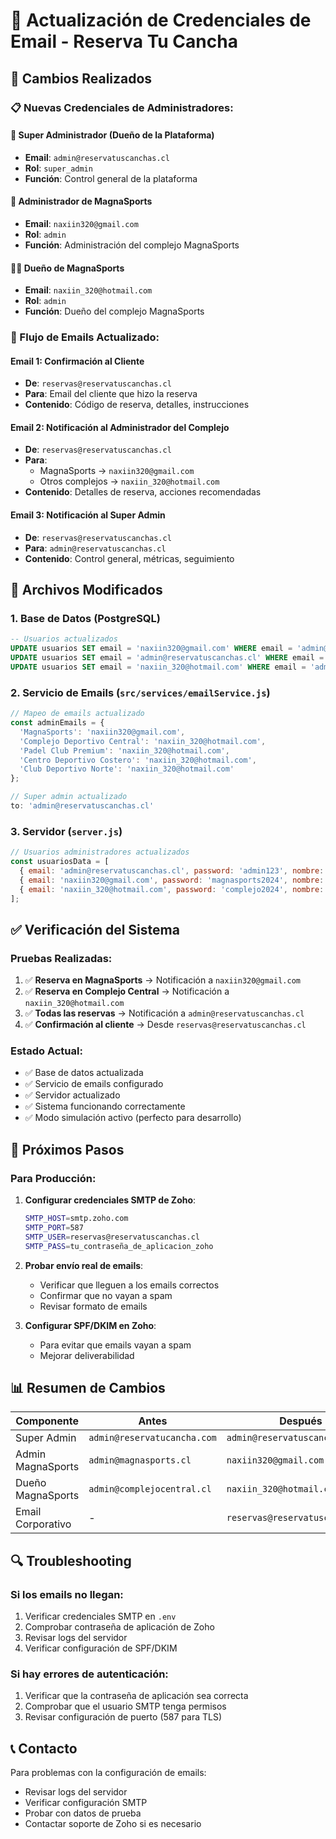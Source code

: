 # 📧 Actualización de Credenciales de Email - Reserva Tu Cancha

## 🎯 Cambios Realizados

### **📋 Nuevas Credenciales de Administradores:**

#### **👑 Super Administrador (Dueño de la Plataforma)**
- **Email**: `admin@reservatuscanchas.cl`
- **Rol**: `super_admin`
- **Función**: Control general de la plataforma

#### **🏢 Administrador de MagnaSports**
- **Email**: `naxiin320@gmail.com`
- **Rol**: `admin`
- **Función**: Administración del complejo MagnaSports

#### **👨‍💼 Dueño de MagnaSports**
- **Email**: `naxiin_320@hotmail.com`
- **Rol**: `admin`
- **Función**: Dueño del complejo MagnaSports

### **📧 Flujo de Emails Actualizado:**

#### **Email 1: Confirmación al Cliente**
- **De**: `reservas@reservatuscanchas.cl`
- **Para**: Email del cliente que hizo la reserva
- **Contenido**: Código de reserva, detalles, instrucciones

#### **Email 2: Notificación al Administrador del Complejo**
- **De**: `reservas@reservatuscanchas.cl`
- **Para**: 
  - MagnaSports → `naxiin320@gmail.com`
  - Otros complejos → `naxiin_320@hotmail.com`
- **Contenido**: Detalles de reserva, acciones recomendadas

#### **Email 3: Notificación al Super Admin**
- **De**: `reservas@reservatuscanchas.cl`
- **Para**: `admin@reservatuscanchas.cl`
- **Contenido**: Control general, métricas, seguimiento

## 🔧 Archivos Modificados

### **1. Base de Datos (PostgreSQL)**
```sql
-- Usuarios actualizados
UPDATE usuarios SET email = 'naxiin320@gmail.com' WHERE email = 'admin@magnasports.cl';
UPDATE usuarios SET email = 'admin@reservatuscanchas.cl' WHERE email = 'admin@reservatucancha.com';
UPDATE usuarios SET email = 'naxiin_320@hotmail.com' WHERE email = 'admin@complejocentral.cl';
```

### **2. Servicio de Emails (`src/services/emailService.js`)**
```javascript
// Mapeo de emails actualizado
const adminEmails = {
  'MagnaSports': 'naxiin320@gmail.com',
  'Complejo Deportivo Central': 'naxiin_320@hotmail.com',
  'Padel Club Premium': 'naxiin_320@hotmail.com',
  'Centro Deportivo Costero': 'naxiin_320@hotmail.com',
  'Club Deportivo Norte': 'naxiin_320@hotmail.com'
};

// Super admin actualizado
to: 'admin@reservatuscanchas.cl'
```

### **3. Servidor (`server.js`)**
```javascript
// Usuarios administradores actualizados
const usuariosData = [
  { email: 'admin@reservatuscanchas.cl', password: 'admin123', nombre: 'Super Administrador', rol: 'super_admin' },
  { email: 'naxiin320@gmail.com', password: 'magnasports2024', nombre: 'Administrador MagnaSports', rol: 'admin' },
  { email: 'naxiin_320@hotmail.com', password: 'complejo2024', nombre: 'Dueño MagnaSports', rol: 'admin' }
];
```

## ✅ Verificación del Sistema

### **Pruebas Realizadas:**
1. ✅ **Reserva en MagnaSports** → Notificación a `naxiin320@gmail.com`
2. ✅ **Reserva en Complejo Central** → Notificación a `naxiin_320@hotmail.com`
3. ✅ **Todas las reservas** → Notificación a `admin@reservatuscanchas.cl`
4. ✅ **Confirmación al cliente** → Desde `reservas@reservatuscanchas.cl`

### **Estado Actual:**
- ✅ Base de datos actualizada
- ✅ Servicio de emails configurado
- ✅ Servidor actualizado
- ✅ Sistema funcionando correctamente
- ✅ Modo simulación activo (perfecto para desarrollo)

## 🚀 Próximos Pasos

### **Para Producción:**
1. **Configurar credenciales SMTP de Zoho**:
   ```bash
   SMTP_HOST=smtp.zoho.com
   SMTP_PORT=587
   SMTP_USER=reservas@reservatuscanchas.cl
   SMTP_PASS=tu_contraseña_de_aplicacion_zoho
   ```

2. **Probar envío real de emails**:
   - Verificar que lleguen a los emails correctos
   - Confirmar que no vayan a spam
   - Revisar formato de emails

3. **Configurar SPF/DKIM en Zoho**:
   - Para evitar que emails vayan a spam
   - Mejorar deliverabilidad

## 📊 Resumen de Cambios

| Componente | Antes | Después |
|------------|-------|---------|
| Super Admin | `admin@reservatucancha.com` | `admin@reservatuscanchas.cl` |
| Admin MagnaSports | `admin@magnasports.cl` | `naxiin320@gmail.com` |
| Dueño MagnaSports | `admin@complejocentral.cl` | `naxiin_320@hotmail.com` |
| Email Corporativo | - | `reservas@reservatuscanchas.cl` |

## 🔍 Troubleshooting

### **Si los emails no llegan:**
1. Verificar credenciales SMTP en `.env`
2. Comprobar contraseña de aplicación de Zoho
3. Revisar logs del servidor
4. Verificar configuración de SPF/DKIM

### **Si hay errores de autenticación:**
1. Verificar que la contraseña de aplicación sea correcta
2. Comprobar que el usuario SMTP tenga permisos
3. Revisar configuración de puerto (587 para TLS)

## 📞 Contacto

Para problemas con la configuración de emails:
- Revisar logs del servidor
- Verificar configuración SMTP
- Probar con datos de prueba
- Contactar soporte de Zoho si es necesario
